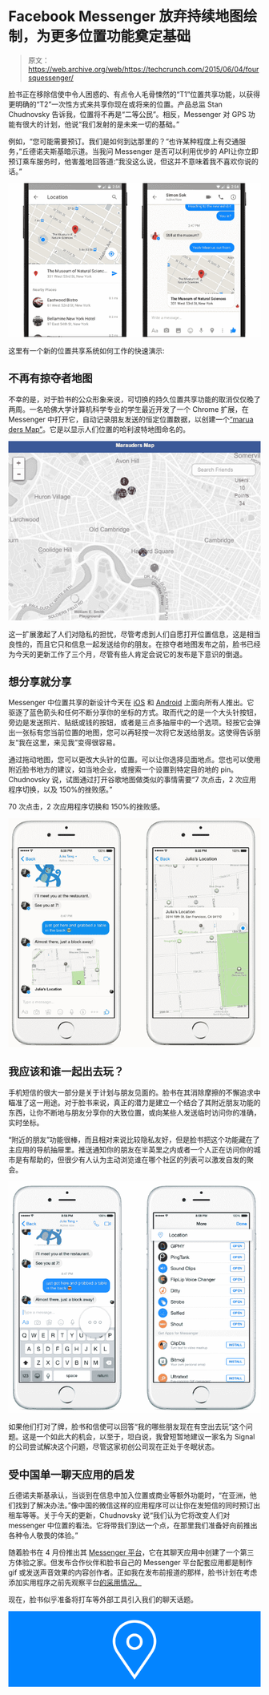 # Facebook Messenger 放弃持续地图绘制，为更多位置功能奠定基础

> 原文：<https://web.archive.org/web/https://techcrunch.com/2015/06/04/foursquessenger/>

脸书正在移除信使中令人困惑的、有点令人毛骨悚然的“T1”位置共享功能，以获得更明确的“T2”一次性方式来共享你现在或将来的位置。产品总监 Stan Chudnovsky 告诉我，位置将不再是“二等公民”。相反，Messenger 对 GPS 功能有很大的计划，他说“我们发射的是未来一切的基础。”

例如，“您可能需要预订。我们是如何到达那里的？“也许某种程度上有交通服务，”丘德诺夫斯基暗示道。当我问 Messenger 是否可以利用优步的 API让你立即预订乘车服务时，他害羞地回答道:“我没这么说，但这并不意味着我不喜欢你说的话。”

![Facebook Messenger Location](img/7c9868a7fc331fe88d54f7dba53f2d8b.png)

这里有一个新的位置共享系统如何工作的快速演示:

## 不再有掠夺者地图

不幸的是，对于脸书的公众形象来说，可切换的持久位置共享功能的取消仅仅晚了两周。一名哈佛大学计算机科学专业的学生最近开发了一个 Chrome 扩展，在 Messenger 中打开它，自动记录朋友发送的恒定位置数据，以创建一个[“marua ders Map”](https://web.archive.org/web/20230226195429/https://medium.com/@arankhanna/stalking-your-friends-with-facebook-messenger-9da8820bd27d)。它是以显示人们位置的哈利波特地图命名的。

![1-FyAbfBKXGFpoNU-W0dEMSQ](img/caac9f4660618e84b9ee52fee77b7cec.png)

这一扩展激起了人们对隐私的担忧，尽管考虑到人们自愿打开位置信息，这是相当良性的，而且它只和信息一起发送给你的朋友。在掠夺者地图发布之前，脸书已经为今天的更新工作了三个月，尽管有些人肯定会说它的发布是下意识的倒退。

## 想分享就分享

Messenger 中位置共享的新设计今天在 [iOS](https://web.archive.org/web/20230226195429/https://itunes.apple.com/us/app/facebook-messenger/id454638411?mt=8) 和 [Android](https://web.archive.org/web/20230226195429/https://play.google.com/store/apps/details?id=com.facebook.orca&hl=en) 上面向所有人推出。它驱逐了蓝色箭头和任何不断分享你的坐标的方式。取而代之的是一个大头针按钮，旁边是发送照片、贴纸或钱的按钮，或者是三点多抽屉中的一个选项。轻按它会弹出一张标有您当前位置的地图，您可以再轻按一次将它发送给朋友。这使得告诉朋友“我在这里，来见我”变得很容易。

通过拖动地图，您可以更改大头针的位置。可以让你选择见面地点。您也可以使用附近脸书地方的建议，如当地企业，或搜索一个设置到特定目的地的 pin。Chudnovsky 说，试图通过打开谷歌地图做类似的事情需要“7 次点击，2 次应用程序切换，以及 150%的挫败感。”

70 次点击，2 次应用程序切换和 150%的挫败感。

![messenger-location-sharing2](img/a6f89c006ff1e1ad60f6b13139e9deff.png)

## 我应该和谁一起出去玩？

手机短信的很大一部分是关于计划与朋友见面的。脸书在其消除摩擦的不懈追求中瞄准了这一用途。对于脸书来说，真正的潜力是建立一个结合了其附近朋友功能的东西，让你不断地与朋友分享你的大致位置，或向某些人发送临时访问你的准确，实时坐标。

“附近的朋友”功能很棒，而且相对来说比较隐私友好，但是脸书把这个功能藏在了主应用的导航抽屉里。推送通知你的朋友在半英里之内或者一个人正在访问你的城市是有帮助的，但很少有人认为主动浏览谁在哪个社区的列表可以激发自发的聚会。

![messenger-location-sharing1](img/02ff5237a94eb6097f0d3de34311ede9.png)

如果他们打对了牌，脸书和信使可以回答“我的哪些朋友现在有空出去玩”这个问题。这是一个如此大的机会，以至于，坦白说，我曾短暂地建议一家名为 Signal 的公司尝试解决这个问题，尽管这家初创公司现在正处于冬眠状态。

## 受中国单一聊天应用的启发

丘德诺夫斯基承认，当谈到在信息中加入位置或商业等额外功能时，“在亚洲，他们找到了解决办法。”像中国的微信这样的应用程序可以让你在发短信的同时预订出租车等等。关于今天的更新，Chudnovsky 说“我们认为它将改变人们对 messenger 中位置的看法。它将带我们到达一个点，在那里我们准备好向前推出各种令人敬畏的体验。”

随着脸书在 4 月份推出其 [Messenger 平台](https://web.archive.org/web/20230226195429/https://techcrunch.com/2015/03/25/facebook-launches-messenger-platform-with-content-tools-and-chat-with-businesses/#.c09dfs:ZxeX)，它在其聊天应用中创建了一个第三方体验之家。但发布合作伙伴和脸书自己的 Messenger 平台配套应用都是制作 gif 或发送声音效果的内容创作者。正如我在发布前报道的那样，脸书计划在考虑添加实用程序之前先观察平台[的采用情况。](https://web.archive.org/web/20230226195429/https://techcrunch.com/2015/03/19/facebook-messenger-platform/)

现在，脸书似乎准备将打车等外部工具引入我们的聊天话题。

![messenger-location-sharing-carousel](img/dc66227d5b45c3b8f66ae52276f07e67.png)
